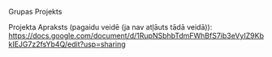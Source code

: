 Grupas Projekts

Projekta Apraksts (pagaidu veidē (ja nav atļāuts tādā veidā)):
https://docs.google.com/document/d/1RupNSbhbTdmFWhBfS7ib3eVyIZ9KbkIEJG7z2fsYb4Q/edit?usp=sharing

